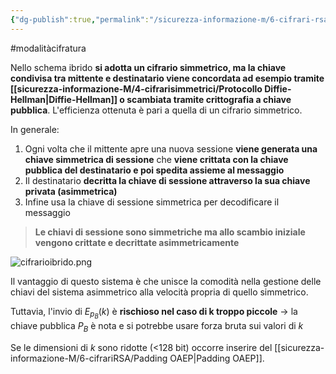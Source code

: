 ```yaml
---
{"dg-publish":true,"permalink":"/sicurezza-informazione-m/6-cifrari-rsa/cifrario-ibrido/"}
---
```


#modalitàcifratura 

Nello schema ibrido **si adotta un cifrario simmetrico, ma la chiave condivisa tra mittente e destinatario viene concordata ad esempio tramite [[sicurezza-informazione-M/4-cifrarisimmetrici/Protocollo Diffie-Hellman\|Diffie-Hellman]] o scambiata tramite crittografia a chiave pubblica**. L'efficienza ottenuta è pari a quella di un cifrario simmetrico.

In generale:
1. Ogni volta che il mittente apre una nuova sessione **viene generata una chiave simmetrica di sessione** che **viene crittata con la chiave pubblica del destinatario e poi spedita assieme al messaggio**
2. Il destinatario **decritta la chiave di sessione attraverso la sua chiave privata (asimmetrica)**
3. Infine usa la chiave di sessione simmetrica per decodificare il messaggio 

> **Le chiavi di sessione sono simmetriche ma allo scambio iniziale vengono crittate e decrittate asimmetricamente**

![cifrarioibrido.png](/img/user/sicurezza-informazione-M/immagini/cifrarioibrido.png)

Il vantaggio di questo sistema è che unisce la comodità nella gestione delle chiavi del sistema asimmetrico alla velocità propria di quello simmetrico.

Tuttavia, l'invio di $E_{p_B}(k)$ è **rischioso nel caso di k troppo piccole** -> la chiave pubblica $P_B$ è nota e si potrebbe usare forza bruta sui valori di $k$

Se le dimensioni di $k$ sono ridotte (<128 bit) occorre inserire del [[sicurezza-informazione-M/6-cifrariRSA/Padding OAEP\|Padding OAEP]].